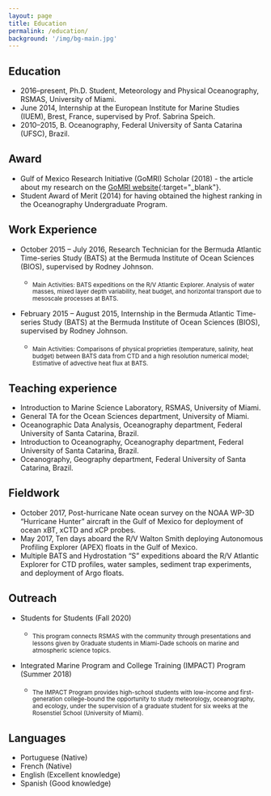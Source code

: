 ```yaml
---
layout: page
title: Education
permalink: /education/
background: '/img/bg-main.jpg'
---
```


## Education
+ 2016–present, Ph.D. Student, Meteorology and Physical Oceanography, RSMAS, University of Miami.
+ June 2014, Internship at the European Institute for Marine Studies (IUEM), Brest, France, supervised by Prof. Sabrina Speich.
+ 2010–2015, B. Oceanography, Federal University of Santa Catarina (UFSC), Brazil.

## Award
+ Gulf of Mexico Research Initiative (GoMRI) Scholar (2018) - the article about my research on the [GoMRI website](https://gulfresearchinitiative.org/grad-student-hiron-investigates-loop-current-flows-improve-oil-transport-models/){:target="_blank"}.
+ Student Award of Merit (2014) for having obtained the highest ranking in the Oceanography Undergraduate Program.

## Work Experience
+ October 2015 – July 2016, Research Technician for the Bermuda Atlantic Time-series Study (BATS) at the Bermuda Institute of Ocean Sciences (BIOS), supervised by Rodney Johnson.
	+ <sub>Main Activities: BATS expeditions on the R/V Atlantic Explorer. Analysis of water masses, mixed layer depth variability, heat budget, and horizontal transport due to mesoscale processes at BATS.</sub> 

+ February 2015 – August 2015, Internship in the Bermuda Atlantic Time-series Study (BATS) at the Bermuda Institute of Ocean Sciences (BIOS), supervised by Rodney Johnson.
	+ <sub>Main Activities: Comparisons of physical proprieties (temperature, salinity, heat budget) between BATS data from CTD and a high resolution numerical model; Estimative of advective heat flux at BATS.</sub> 

## Teaching experience
+ Introduction to Marine Science Laboratory, RSMAS, University of Miami.
+ General TA for the Ocean Sciences department, University of Miami.
+ Oceanographic Data Analysis, Oceanography department, Federal University of Santa Catarina, Brazil.
+ Introduction to Oceanography, Oceanography department, Federal University of Santa Catarina, Brazil.
+ Oceanography, Geography department, Federal University of Santa Catarina, Brazil.

## Fieldwork
+ October 2017, Post-hurricane Nate ocean survey on the NOAA WP-3D “Hurricane Hunter” aircraft in the Gulf of Mexico for deployment of ocean xBT, xCTD and xCP probes.
+ May 2017, Ten days aboard the R/V Walton Smith deploying Autonomous Profiling Explorer (APEX) floats in the Gulf of Mexico.
+	Multiple BATS and Hydrostation “S” expeditions aboard the R/V Atlantic Explorer for CTD profiles, water samples, sediment trap experiments, and deployment of Argo floats.

## Outreach
+ Students for Students (Fall 2020)
	+ <sub>This program connects RSMAS with the community through presentations and lessons given by Graduate students in Miami-Dade schools on marine and atmospheric science topics.</sub>   

+ Integrated Marine Program and College Training (IMPACT) Program (Summer 2018)
	+ <sub>The IMPACT Program provides high-school students with low-income and first-generation college-bound the opportunity to study meteorology, oceanography, and ecology, under the supervision of a graduate student for six weeks at the Rosenstiel School (University of Miami).</sub>   

## Languages
+ Portuguese (Native)
+ French (Native)
+ English (Excellent knowledge)
+ Spanish (Good knowledge)

